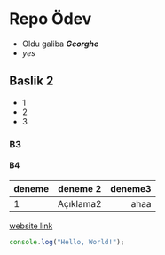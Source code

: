 # Repo Ödev

* Oldu galiba ***Georghe*** 
* *yes* 

## Baslik 2
- 1
- 2
- 3

### B3
#### B4

| deneme | deneme 2 | deneme3 |
| :--- | :---: | ---: |
| 1 | Açıklama2 | ahaa |

[website link](https://www.google.com/)


```javascript
console.log("Hello, World!");
```
